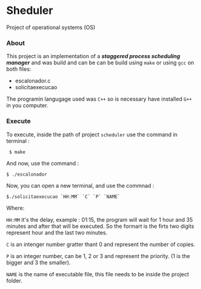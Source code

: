 # Sheduler
Project of operational systems (OS)

### About
This project is an implementation of a ***staggered process scheduling manager*** and was build and can be can be build using `make` or using `gcc` on both files:
- escalonador.c
- solicitaexecucao

The programin langugage used was `C++` so is necessary have installed `G++` in you computer.
### Execute

To execute, inside the path of project `scheduler` use the command in terminal :
```
 $ make
```
And now, use the command :
```
$ ./escalonador
```
Now, you can open a new terminal, and use the commnad :
```
$./solicitaexecucao `HH:MM` `C` `P` `NAME`
```
Where:

`HH:MM` it's the delay, example : 01:15, the program will wait for 1 hour and 35 minutes and after that will be executed. So the formart is the firts two digits represent hour and the last two minutes.

`C` is an intenger number gratter thant 0 and represent the number of copies.

`P` is an integer number, can be 1, 2 or 3 and represent the priority. (1 is the bigger and 3 the smaller).

`NAME` is the name of executable file, this file needs to be inside the project folder.

